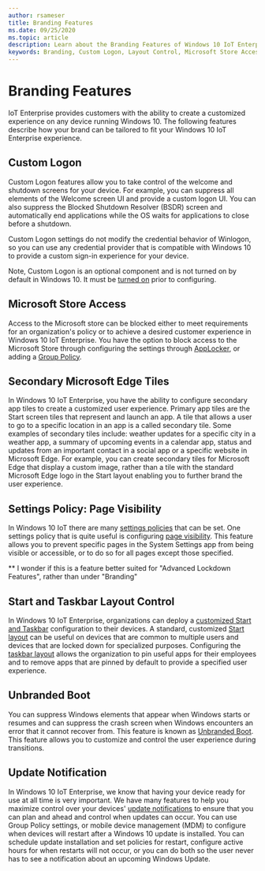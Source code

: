```yaml
---
author: rsameser
title: Branding Features
ms.date: 09/25/2020
ms.topic: article
description: Learn about the Branding Features of Windows 10 IoT Enterprise.
keywords: Branding, Custom Logon, Layout Control, Microsoft Store Access, Settings Page Visibility, Touch Keyboard, Unbranded Boot, Update Notification
---
```


# Branding Features
IoT Enterprise provides customers with the ability to create a customized experience on any device running Windows 10. The following features describe how your brand can be tailored to fit your Windows 10 IoT Enterprise experience.

## Custom Logon
Custom Logon features allow you to take control of the welcome and shutdown screens for your device. For example, you can suppress all elements of the Welcome screen UI and provide a custom logon UI. You can also suppress the Blocked Shutdown Resolver (BSDR) screen and automatically end applications while the OS waits for applications to close before a shutdown.

Custom Logon settings do not modify the credential behavior of Winlogon, so you can use any credential provider that is compatible with Windows 10 to provide a custom sign-in experience for your device.

Note, Custom Logon is an optional component and is not turned on by default in Windows 10. It must be [turned on](https://docs.microsoft.com/windows-hardware/customize/enterprise/custom-logon#turn-on-custom-logon) prior to configuring.

## Microsoft Store Access
Access to the Microsoft store can be blocked either to meet requirements for an organization's policy or to achieve a desired customer experience in Windows 10 IoT Enterprise. You have the option to block access to the Microsoft Store through configuring the settings through [AppLocker](https://docs.microsoft.com/windows/configuration/stop-employees-from-using-microsoft-store#block-microsoft-store-using-applocker), or adding a [Group Policy](https://docs.microsoft.com/windows/configuration/stop-employees-from-using-microsoft-store#block-microsoft-store-using-group-policy).

## Secondary Microsoft Edge Tiles
In Windows 10 IoT Enterprise, you have the ability to configure secondary app tiles to create a customized user experience. Primary app tiles are the Start screen tiles that represent and launch an app. A tile that allows a user to go to a specific location in an app is a called secondary tile. Some examples of secondary tiles include: weather updates for a specific city in a weather app, a summary of upcoming events in a calendar app, status and updates from an important contact in a social app or a specific website in Microsoft Edge. For example, you can create secondary tiles for Microsoft Edge that display a custom image, rather than a tile with the standard Microsoft Edge logo in the Start layout enabling you to further brand the user experience.

## Settings Policy: Page Visibility
In Windows 10 IoT there are many [settings policies](https://docs.microsoft.com/windows/client-management/mdm/policy-csp-settings) that can be set. One settings policy that is quite useful is configuring [page visibility](https://docs.microsoft.com/windows/client-management/mdm/policy-csp-settings#settings-pagevisibilitylist). This feature allows you to prevent specific pages in the System Settings app from being visible or accessible, or to do so for all pages except those specified.

** I wonder if this is a feature better suited for "Advanced Lockdown Features", rather than under "Branding"

## Start and Taskbar Layout Control
In Windows 10 IoT Enterprise, organizations can deploy a [customized Start and Taskbar](https://docs.microsoft.com/windows/configuration/windows-10-start-layout-options-and-policies) configuration to their devices. A standard, customized [Start layout](https://docs.microsoft.com/windows/configuration/customize-and-export-start-layout) can be useful on devices that are common to multiple users and devices that are locked down for specialized purposes. Configuring the [taskbar layout](https://docs.microsoft.com/windows/configuration/configure-windows-10-taskbar) allows the organization to pin useful apps for their employees and to remove apps that are pinned by default to provide a specified user experience.

## Unbranded Boot
You can suppress Windows elements that appear when Windows starts or resumes and can suppress the crash screen when Windows encounters an error that it cannot recover from. This feature is known as [Unbranded Boot](https://docs.microsoft.com/windows-hardware/customize/enterprise/unbranded-boot). This feature allows you to customize and control the user experience during transitions.

## Update Notification
In Windows 10 IoT Enterprise, we know that having your device ready for use at all time is very important. We have many features to help you maximize control over your devices' [update notifications](https://docs.microsoft.com/windows/deployment/update/waas-wu-settings#remove-access-to-use-all-windows-update-features) to ensure that you can plan and ahead and control when updates can occur. You can use Group Policy settings, or mobile device management (MDM) to configure when devices will restart after a Windows 10 update is installed. You can schedule update installation and set policies for restart, configure active hours for when restarts will not occur, or you can do both so the user never has to see a notification about an upcoming Windows Update.
